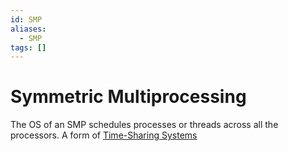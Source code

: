 ```yaml
---
id: SMP
aliases:
  - SMP
tags: []
---
```



# Symmetric Multiprocessing
The OS of an SMP schedules processes or threads across all the processors.
A form of [Time-Sharing Systems](./Time-Sharing%20Systems.md)

